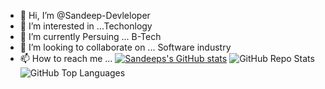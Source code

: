 - 👋 Hi, I’m @Sandeep-Devleloper
- 👀 I’m interested in ...Techonlogy
- 🌱 I’m currently Persuing ... B-Tech
- 💞️ I’m looking to collaborate on ... Software industry
- 📫 How to reach me ... 
[![Sandeeps's GitHub stats](https://github-readme-stats.vercel.app/api?username=Sandeep-Developer)](https://github.com/anuraghazra/github-readme-stats)
![GitHub Repo Stats](https://github-readme-stats.vercel.app/api?username=Sandeep-Developer&repo=github-readme-stats)
![GitHub Top Languages](https://github-readme-stats.vercel.app/api/top-langs/?username=Sandeep-Developer)


<!---
Sandeep-Devleloper/Sandeep-Devleloper is a ✨ special ✨ repository because its `README.md` (this file) appears on your GitHub profile.
You can click the Preview link to take a look at your changes.
--->

